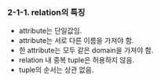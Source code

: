 ### 2-1-1. relation의 특징

- attribute는 단일값임.
- attribute는 서로 다른 이름을 가져야 함.
- 한 attribute는 모두 같은 domain을 가져야 함.
- relation 내 중복 tuple은 허용하지 않음.
- tuple의 순서는 상관 없음.